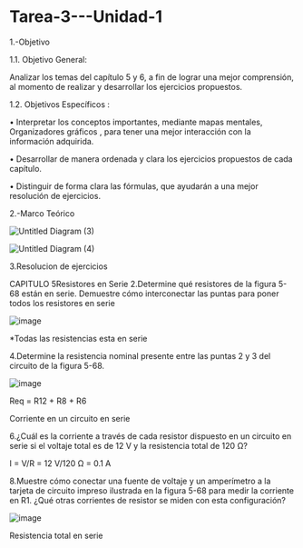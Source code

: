 # Tarea-3---Unidad-1

1.-Objetivo

1.1. Objetivo General:

Analizar los temas del capítulo 5 y 6, a fin de lograr una mejor comprensión, al momento de realizar y desarrollar  los ejercicios propuestos.

1.2. Objetivos Específicos :

• Interpretar los conceptos importantes, mediante mapas mentales, Organizadores gráficos , para tener una mejor interacción con  la información adquirida.

 • Desarrollar de manera ordenada y clara los ejercicios propuestos de cada capítulo.
 
 • Distinguir de forma clara las fórmulas, que ayudarán a una mejor resolución de ejercicios.
 
2.-Marco Teórico 

![Untitled Diagram (3)](https://user-images.githubusercontent.com/105687213/171780296-f62b3cb2-4116-4823-8cf1-a76e556272b3.jpg)


![Untitled Diagram (4)](https://user-images.githubusercontent.com/105687213/171784226-26c63d0e-75ce-4139-aa1d-a6f92531a70c.jpg)


3.Resolucion de ejercicios

CAPITULO 5Resistores en Serie
2.Determine qué resistores de la figura 5-68 están en serie. Demuestre cómo interconectar las puntas para poner todos los resistores en serie

![image](https://user-images.githubusercontent.com/105617383/171631263-36d83f62-7470-4cf9-bfff-c3499423126d.png)

*Todas las resistencias esta en serie 

4.Determine la resistencia nominal presente entre las puntas 2 y 3 del circuito de la figura 5-68.

![image](https://user-images.githubusercontent.com/105617383/171633132-ab44c992-102d-496f-9415-4498ead7bc4a.png)

Req = R12 + R8 + R6

Corriente en un circuito en serie

6.¿Cuál es la corriente a través de cada resistor dispuesto en un circuito en serie si el voltaje total es de 12 V y la resistencia total de 120 Ω?

I = V/R = 12 V/120 Ω = 0.1 A

8.Muestre cómo conectar una fuente de voltaje y un amperímetro a la tarjeta de circuito impreso ilustrada en la figura 5-68 para medir la corriente en R1. ¿Qué otras corrientes de resistor se miden con esta configuración?

![image](https://user-images.githubusercontent.com/105617383/171633339-df91b0c3-60db-445a-b598-81d041111f9b.png)

Resistencia total en serie



